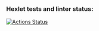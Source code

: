### Hexlet tests and linter status:
[![Actions Status](https://github.com/IuriiYoung/python-project-50/actions/workflows/hexlet-check.yml/badge.svg)](https://github.com/IuriiYoung/python-project-50/actions)